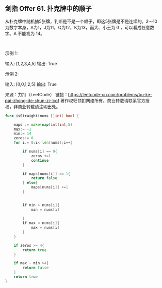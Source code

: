 ## 剑指 Offer 61. 扑克牌中的顺子

从扑克牌中随机抽5张牌，判断是不是一个顺子，即这5张牌是不是连续的。2～10为数字本身，A为1，J为11，Q为12，K为13，而大、小王为 0 ，可以看成任意数字。A 不能视为 14。

 

示例 1:

输入: [1,2,3,4,5]
输出: True
 

示例 2:

输入: [0,0,1,2,5]
输出: True

来源：力扣（LeetCode）
链接：https://leetcode-cn.com/problems/bu-ke-pai-zhong-de-shun-zi-lcof
著作权归领扣网络所有。商业转载请联系官方授权，非商业转载请注明出处。

```go
func isStraight(nums []int) bool {

    maps := make(map[int]int,5)
    max:= -1
    min:= 14
    zeros:= 0
    for i:= 0;i< len(nums);i++{

        if nums[i] == 0{
            zeros +=1
            continue
        }

        if maps[nums[i]] == 1{
            return false
        } else{
            maps[nums[i]] +=1
        }

       
        if min > nums[i]{
            min = nums[i]
            
        }
        if max < nums[i]{
            max = nums[i]
        }          
    }

    if zeros >= 4{
        return true
    }

    if max - min >4{        
        return false
    }
    return true
}
```
